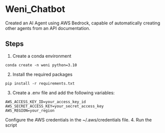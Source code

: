 # Weni_Chatbot
Created an AI Agent using AWS Bedrock, capable of automatically creating other agents from an API documentation.

## Steps
1. Create a conda environment
```
conda create -n weni python=3.10
```

2. Install the required packages
```
pip install -r requirements.txt
```

3. Create a .env file and add the following variables:
```
AWS_ACCESS_KEY_ID=your_access_key_id
AWS_SECRET_ACCESS_KEY=your_secret_access_key
AWS_REGION=your_region
```
Configure the AWS credentials in the ~/.aws/credentials file.
4. Run the script
